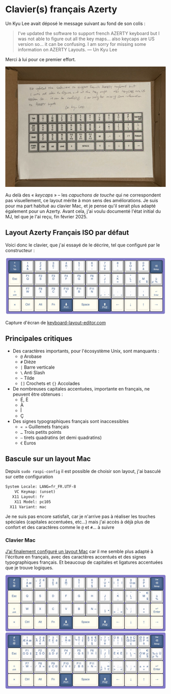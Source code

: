 # Clavier(s) français Azerty

Un Kyu Lee avait déposé le message suivant au fond de son colis : 

> I've updated the software to support french AZERTY keyboard but I was not able to figure out all the key maps... also keycaps are US version so... it can be confusing. I am sorry for missing some information on AZERTY Layouts.
> — Un Kyu Lee

Merci à lui pour ce premier effort. 

![Le message au fond du colis](un-kyu-lee-message.jpg)

Au delà des « *keycaps* » – les *capuchons de touche* qui ne correspondent pas visuellement, ce layout mérite à mon sens des améliorations. Je suis pour ma part habitué au clavier Mac, et je pense qu'il serait plus adapté également pour un Azerty. Avant cela, j'ai voulu documenté l'état initial du MJ, tel que je l'ai reçu, fin février 2025. 

## Layout Azerty Français ISO par défaut

Voici donc le clavier, que j'ai essayé de le décrire, tel que configuré par le constructeur :

![french-azerty-keyboard](french-azerty.png)

Capture d'écran de [keyboard-layout-editor.com](https://www.keyboard-layout-editor.com/##@_backcolor=%23837acb&css=.keylabel%7B%0A%20%20%20%20font-weight%2F:normal%2F%3B%0A%7D%3B&@_c=%233f5b82&t=%23fcf7ea&a:5&fa@:0&:1&:0&:0&:0&:0&:1%3B%3B&=%C2%B2%0ATab%0A%0A%0A%0A%0A%E2%86%B9&_c=%23cccccc&t=%233f5b82&f:3%3B&=1%0A%2F&%0A%0A%0A%0A%0AA&_f:3%3B&=2%0A%C3%A9%0A%0A%0A%0A%0AZ&_f:3%3B&=3%0A%22%0A%0A%0A%0A%0AE&_f:3%3B&=4%0A'%0A%0A%0A%0A%0AR&_f:3%3B&=5%0A(%0A%0A%0A%0A%0AT&_f:3%3B&=6%0A-%0A%0A%0A%0A%0AY&_f:3%3B&=7%0A%C3%A8%0A%0A%0A%0A%0AU&_f:3%3B&=8%0A%2F_%0A%0A%0A%0A%0AI&_f:3%3B&=9%0A%C3%A7%0A%0A%0A%0A%0AO&_f:3%3B&=0%0A%C3%A0%0A%0A%0A%0A%0AP&_c=%233f5b82&t=%23fcf7ea&fa@:0&:1&:0&:0&:0&:0&:2%3B%3B&=%0ABcksp%0A%0A%0A%0A%0A%E2%8C%AB%3B&@_c=%23fcf7ea&t=%233f5b82&a:7%3B&=Esc&_c=%23cccccc&a:5&f:3%3B&=F1%0A%0A%0A%0A%0A%0AQ&_f:3%3B&=F2%0A%0A%0A%0A%0A%0AS&_f:3%3B&=F3%0A%0A%0A%0A%0A%0AD&_f:3%3B&=F4%0A%0A%0A%0A%0A%0AF&_f:3%3B&=F5%0A%0A%0A%0A%0A%0AG&_f:3%3B&=F6%0A%0A%0A%0A%0A%0AH&_f:3%3B&=%C2%B0%0A)%0A%0A%0A%0A%0AJ&_f:3%3B&=+%0A%2F=%0A%0A%0A%0A%0AK&_f:3%3B&=%22%0A%5E%0A%0A%0A%0A%0AL&_a:4&f:3%3B&=%0A%C2%A3%0A%0A$%0A%0A%0A%0A%0A%0AM&_f:3%3B&=%0A%C2%B5%0A%0A%0A%0A%0A%0A%0A%0A%C3%B9%0A%25%3B&@_c=%23fcf7ea&a:5&fa@:0&:1&:0&:0&:0&:0&:1%3B%3B&=%0Ashift%0A%0A%0A%0A%0A%E2%87%A7&_c=%23cccccc&f:3%3B&=F7%0A%0A%0A%0A%0A%0AW&_f:3%3B&=F8%0A%0A%0A%0A%0A%0AX&_f:3%3B&=F9%0A%0A%0A%0A%0A%0AC&_f:3%3B&=F10%0A%0A%0A%0A%0A%0AV&_f:3%3B&=F11%0A%0A%0A%0A%0A%0AB&_f:3%3B&=F11%0A%0A%0A%0A%0A%0AN&_a:4&fa@:0&:1&:0&:1&:0&:0&:1&:0&:0&:1&:1%3B%3B&=%0A%C2%B5%0A%0A*%0A%0A%0A%0A%0A%0A,%0A%3F&=%0A%3E%0A%0A%3C%0A%0A%0A%0A%0A%0A%2F%3B%0A.&_a:5%3B&=%0A%2F%2F%0A%0A%0A%0A%0A%2F:&=%0A%C2%A7%0A%0A%0A%0A%0A!&_c=%23fcf7ea%3B&=%0AEnter%0A%0A%0A%0A%0A%E2%86%B5%3B&@_a:7%3B&=%C3%97&=Ctrl&=Alt&=Fn&_c=%233f5b82&t=%23fcf7ea&a:5&f:3%3B&=%0AFn1%0A%0A%0A%0A%0A%E2%AC%87%EF%B8%8E&_c=%23fcf7ea&t=%233f5b82&a:7&w:2%3B&=Space&_c=%233f5b82&t=%23fcf7ea&a:5&f:3%3B&=%0AFn2%0A%0A%0A%0A%0A%E2%AC%86%EF%B8%8E&_c=%23fcf7ea&t=%233f5b82&a:7%3B&=%E2%86%90&=%E2%86%93&=%E2%86%91&=%E2%86%92)

## Principales critiques

- Des caractères importants, pour l'écosystème Unix, sont manquants : 
  - `@` Arobase
  - `#`  Dièze 
  - `|` Barre verticale
  - `\` Anti Slash
  - `~` Tilde
  - `[]` Crochets et `{}` Accolades
- De nombreuses capitales accentuées, importante en français, ne peuvent être obtenues : 
  - É, È
  - À
  - Î
  - Ç
- Des signes typographiques français sont inaccessibles
  - `« »` Guillemets français
  - `…` Trois petits points
  - `—` tirets quadratins (et demi quadratins)
  - `€` Euros

## Bascule sur un layout Mac

Depuis `sudo raspi-config` il est possible de choisir son layout, j'ai basculé sur cette configuration

```
System Locale: LANG=fr_FR.UTF-8
    VC Keymap: (unset)
   X11 Layout: fr
    X11 Model: pc105
  X11 Variant: mac
```

Je ne suis pas encore satisfait, car je n'arrive pas à réaliser les touches spéciales (capitales accentuées, etc…) mais j'ai accès à déjà plus de confort et des caractères comme le `@` et `#`… à suivre

### Clavier Mac

[J’ai finalement configuré un layout Mac](https://www.keyboard-layout-editor.com/##@_backcolor=%23837acb&css=.keylabel%7B%0A%20%20%20%20font-weight%2F:normal%2F%3B%0A%7D%3B&@_c=%233f5b82&t=%23fcf7ea&a:5&fa@:0&:0&:0&:0&:0&:0&:1%3B%3B&=%23%0A%2F@%0A%0A%0A%0A%0A%E2%86%B9&_c=%23cccccc&t=%233f5b82&a:4&f:3%3B&=%C2%B4%0A%0A%EF%A3%BF%0A%0A%0A%0A%C3%86%0A%C3%A6%0A1%0AA%0A%2F&&_f:3%3B&=%E2%80%9E%0A%0A%C3%AB%0A%0A%0A%0A%C3%85%0A%C3%82%0A2%0AZ%0A%C3%A9&_fa@:0&:0&:0&:0&:0&:0&:2%3B%3B&=%E2%80%9D%0A%0A%E2%80%9C%0A%0A%0A%0A%C3%8A%0A%C3%AA%0A3%0AE%0A%22&_f:3%3B&=%E2%80%99%0A%0A%E2%80%98%0A%0A%0A%0A%E2%80%9A%0A%C2%AE%0A4%0AR%0A'&_f:3%3B&=%5B%0A%0A%7B%0A%0A%0A%0A%E2%84%A2%0A%E2%80%A0%0A5%0AT%0A(&_f:3%3B&=%C3%A5%0A%0A%C2%B6%0A%0A%0A%0A%C5%B8%0A%C3%9A%0A6%0AY%0A-&_f:3%3B&=%C2%BB%0A%0A%C2%AB%0A%0A%0A%0A%C2%AA%0A%C2%BA%0A7%0AU%0A%C3%A8&_f:3%3B&=%C3%9B%0A%0A%C2%A1%0A%0A%0A%0A%C3%AF%0A%C3%AE%0A8%0AI%0A%2F_&_f:3%3B&=%C3%81%0A%0A%C3%87%0A%0A%0A%0A%C5%92%0A%C5%93%0A9%0AO%0A%C3%A7&_f:3%3B&=%C3%98%0A%0A%C3%B8%0A%0A%0A%0A%E2%88%8F%0A%CF%80%0A0%0AP%0A%C3%A0&_c=%233f5b82&t=%23fcf7ea&a:5&fa@:0&:1&:0&:0&:0&:0&:2%3B%3B&=%0ABcksp%0A%0A%0A%0A%0A%E2%8C%AB%3B&@_c=%23fcf7ea&t=%233f5b82&a:7%3B&=Esc&_c=%23cccccc&a:4&f:3%3B&=%0A%0A%0A%0A%0A%0A%CE%A9%0A%E2%80%A1%0AF1%0AQ&_f:3%3B&=%0A%0A%0A%0A%0A%0A%E2%88%91%0A%C3%92%0AF2%0AS&_f:3%3B&=%0A%0A%0A%0A%0A%0A%E2%88%86%0A%E2%88%82%0AF3%0AD&_f:3%3B&=%0A%0A%0A%0A%0A%0A%C2%B7%0A%C6%92%0AF4%0AF&_f:3%3B&=%0A%0A%0A%0A%0A%0A%C2%B7%0A%EF%AC%81%0AF5%0AG&_f:3%3B&=%0A%0A%0A%0A%0A%0A%C3%8E%0A%C3%8C%0AF6%0AH&_f:3%3B&=%0A%0A%0A%0A%0A%0A%C3%8D%0A%C3%8F%0A%C2%B0%0AJ%0A)&_f:3%3B&=%0A%0A%0A%0A%0A%0A%C3%8B%0A%C3%88%0A-%0AK%0A%2F_&_f:3%3B&=%0A%0A%0A%0A%0A%0A%7C%0A%C2%AC%0A%22%0AL%0A%5E&_f:3%3B&=%0A%C2%A3%0A%0A$%0A%0A%0A%C3%93%0A%C2%B5%0A%0AM&_f:3%3B&=%0A%C2%B5%0A%0A%0A%0A%0A%E2%80%B0%0A%C3%99%0A%0A%C3%B9%0A%25%3B&@_c=%23fcf7ea&a:5&fa@:0&:1&:0&:0&:0&:0&:1%3B%3B&=%0Ashift%0A%0A%0A%0A%0A%E2%87%A7&_c=%23cccccc&a:4&f:3%3B&=%0A%0A%0A%0A%0A%0A%E2%80%BA%0A%E2%80%B9%0AF7%0AW&_f:3%3B&=%0A%0A%0A%0A%0A%0A%E2%81%84%0A%E2%89%88%0AF8%0AX&_f:3%3B&=%0A%0A%0A%0A%0A%0A%C2%A2%0A%C2%A9%0AF9%0AC&_f:3%3B&=%0A%0A%0A%0A%0A%0A%E2%88%9A%0A%E2%97%8A%0AF10%0AV&_f:3%3B&=%0A%0A%0A%0A%0A%0A%E2%88%AB%0A%C3%9F%0AF11%0AB&_f:3%3B&=%0A%0A%0A%0A%0A%0A%C4%B1%0A~%0AF11%0AN&_f2:0%3B&=%0A%C2%B5%0A%0A*%0A%0A%0A%C2%BF%0A%E2%88%9E%0A%0A,%0A%3F&=%0A%3E%0A%0A%3C%0A%0A%0A%E2%80%A2%0A%E2%80%A6%0A%0A%2F%3B%0A.&=%0A%0A%0A%0A%0A%0A%5C%0A%C3%B7%0A%0A%2F:%0A%2F%2F&=%0A%0A%0A%0A%0A%0A%C2%B1%0A%E2%89%A0%0A%0A+%0A%2F=&_c=%23fcf7ea&a:5&fa@:0&:1&:0&:0&:0&:0&:1%3B%3B&=%0AEnter%0A%0A%0A%0A%0A%E2%86%B5%3B&@_a:7%3B&=%C3%97&=Ctrl&=Alt&=Fn&_c=%233f5b82&t=%23fcf7ea&a:5&f:3%3B&=%0AFn1%0A%0A%0A%0A%0A%E2%AC%87%EF%B8%8E&_c=%23fcf7ea&t=%233f5b82&a:7&w:2%3B&=Space&_c=%233f5b82&t=%23fcf7ea&a:5&f:3%3B&=%0AFn2%0A%0A%0A%0A%0A%E2%AC%86%EF%B8%8E&_c=%23fcf7ea&t=%233f5b82&a:7%3B&=%E2%86%90&=%E2%86%93&=%E2%86%91&=%E2%86%92)
car il me semble plus adapté à l'écriture en français, avec des caractères accentués et des signes typographiques français.
Et beaucoup de capitales et ligatures accentuées que je trouve logiques.

![Azerty Mac FR simple](french-azerty-mac-simple.png)
![Azerty Mac FR complet](french-azerty-mac-complet.png)
